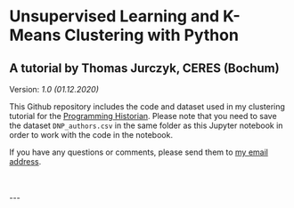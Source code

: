 # Unsupervised Learning and K-Means Clustering with Python
**A tutorial by Thomas Jurczyk, CERES (Bochum)**
---
Version: *1.0 (01.12.2020)*

This Github repository includes the code and dataset used in my clustering tutorial for the [Programming Historian](https://programminghistorian.org/). Please note that you need to save the dataset `DNP_authors.csv` in the same folder as this Jupyter notebook in order to work with the code in the notebook.

If you have any questions or comments, please send them to [my email address](mailto:thomas.jurczyk-q88@rub.de).

<br>
<br>
---
